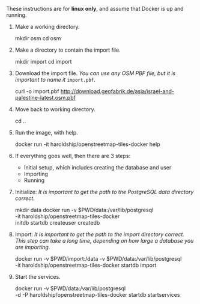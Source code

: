 
These instructions are for **linux only**, and assume that Docker is up and running.

1. Make a working directory.

   	mkdir osm
    cd osm

2. Make a directory to contain the import file.

    mkdir import
    cd import

3. Download the import file. *You can use any OSM PBF file, but it is important to name it* `import.pbf`.

    curl -o import.pbf http://download.geofabrik.de/asia/israel-and-palestine-latest.osm.pbf

4. Move back to working directory.

    cd ..

5. Run the image, with help.

    docker run -it haroldship/openstreetmap-tiles-docker help

6. If everything goes well, then there are 3 steps:

    * Initial setup, which includes creating the database and user
    * Importing
    * Running

7. Initialize:
*It is important to get the path to the PostgreSQL data directory correct.*

    mkdir data
    docker run -v $PWD/data:/var/lib/postgresql \
        -it haroldship/openstreetmap-tiles-docker \
        initdb startdb createuser createdb

8. Import: 
*It is important to get the path to the import directory correct.*
*This step can take a long time, depending on how large a database you are importing.*

    docker run -v $PWD/import:/data -v $PWD/data:/var/lib/postgresql \
        -it haroldship/openstreetmap-tiles-docker startdb import

9. Start the services.

    docker run -v $PWD/data:/var/lib/postgresql \
        -d -P haroldship/openstreetmap-tiles-docker startdb startservices